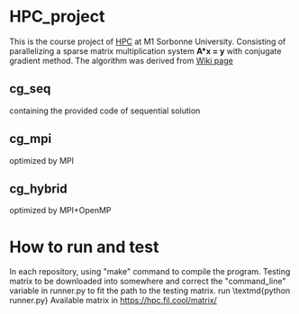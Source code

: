 # HPC_project
This is the course project of [HPC](https://cbouilla.github.io/HPC.html) at M1 Sorbonne University. Consisting of parallelizing a sparse matrix multiplication system **A\*x = y** with conjugate gradient method. The algorithm was derived from [Wiki page](https://en.wikipedia.org/wiki/Conjugate_gradient_method)

## cg_seq 
containing the provided code of sequential solution

## cg_mpi
optimized by MPI

## cg_hybrid
optimized by MPI+OpenMP

# How to run and test
In each repository, using "make" command to compile the program. Testing matrix to be downloaded into somewhere and correct the "command_line" variable in runner.py to fit the path to the testing matrix. run \textmd{python runner.py}
Available matrix in https://hpc.fil.cool/matrix/
